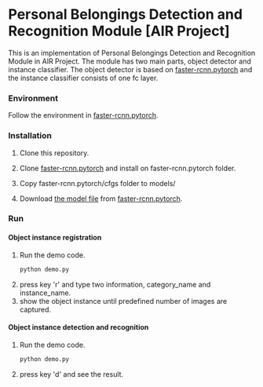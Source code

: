 # Personal Belongings Detection and Recognition Module [AIR Project]

This is an implementation of Personal Belongings Detection and Recognition Module in AIR Project.
The module has two main parts, object detector and instance classifier.
The object detector is based on [faster-rcnn.pytorch](https://github.com/jwyang/faster-rcnn.pytorch) and the instance classifier consists of one fc layer. 

### Environment
Follow the environment in [faster-rcnn.pytorch](https://github.com/jwyang/faster-rcnn.pytorch).

### Installation

1. Clone this repository.

2. Clone [faster-rcnn.pytorch](https://github.com/jwyang/faster-rcnn.pytorch) and install on faster-rcnn.pytorch folder.

3. Copy faster-rcnn.pytorch/cfgs folder to models/

4. Download [the model file](https://www.dropbox.com/s/be0isevd22eikqb/faster_rcnn_1_10_14657.pth?dl=0) from [faster-rcnn.pytorch](https://github.com/jwyang/faster-rcnn.pytorch).
   
   
   
### Run
#### Object instance registration

1. Run the demo code.
   ```bash
   python demo.py
   ```
2. press key 'r' and type two information, category_name and instance_name. 
3. show the object instance until predefined number of images are captured. 
   
#### Object instance detection and recognition
1. Run the demo code.
   ```bash
   python demo.py
   ```
2. press key 'd' and see the result.
